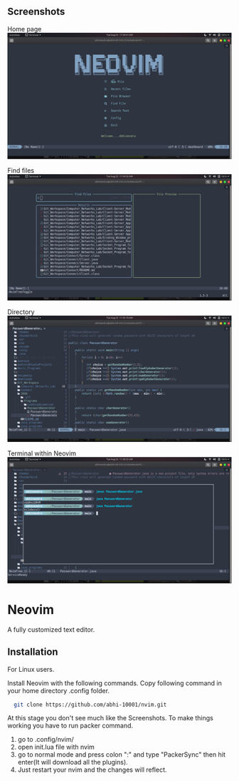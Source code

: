 
## Screenshots
Home page
![Home Page](https://github.com/abhi-10001/nvim/blob/main/Neovimss/Screenshot%20from%202022-08-23%2011-34-41.png)

Find files
![Find Files](https://github.com/abhi-10001/nvim/blob/main/Neovimss/Screenshot%20from%202022-08-23%2011-34-52.png)

Directory
![Directory](https://github.com/abhi-10001/nvim/blob/main/Neovimss/Screenshot%20from%202022-08-23%2011-35-19.png)

Terminal within Neovim
![Terminal](https://github.com/abhi-10001/nvim/blob/main/Neovimss/Screenshot%20from%202022-08-23%2011-36-25.png)

# Neovim

A fully customized text editor.

## Installation
For Linux users.

Install Neovim with the following commands.
Copy following command in your home directory .config folder.
```bash
  git clone https://github.com/abhi-10001/nvim.git
```
At this stage you don't see much like the Screenshots.
To make things working you have to run packer command.
1. go to .config/nvim/
2. open init.lua file with nvim
3. go to normal mode and press colon ":" and type "PackerSync" then hit enter(It will download all the plugins).
4. Just restart your nvim and the changes will reflect.


